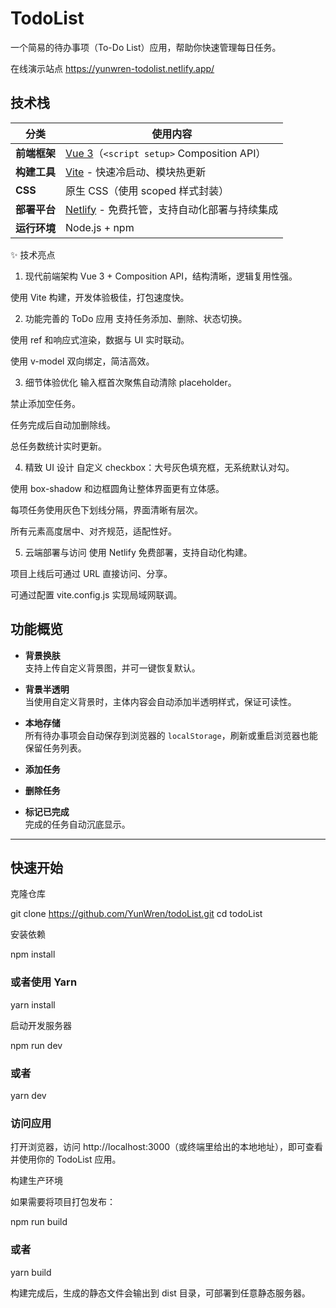 # TodoList

一个简易的待办事项（To-Do List）应用，帮助你快速管理每日任务。

在线演示站点 https://yunwren-todolist.netlify.app/

## 技术栈

| 分类         | 使用内容                                                                 |
| ------------ | ------------------------------------------------------------------------ |
| **前端框架** | [Vue 3](https://vuejs.org/)（`<script setup>` Composition API）          |
| **构建工具** | [Vite](https://vitejs.dev/) - 快速冷启动、模块热更新                     |
| **CSS**      | 原生 CSS（使用 scoped 样式封装）                                         |
| **部署平台** | [Netlify](https://www.netlify.com/) - 免费托管，支持自动化部署与持续集成 |
| **运行环境** | Node.js + npm                                                            |

✨ 技术亮点
1. 现代前端架构
Vue 3 + Composition API，结构清晰，逻辑复用性强。

使用 Vite 构建，开发体验极佳，打包速度快。

2. 功能完善的 ToDo 应用
支持任务添加、删除、状态切换。

使用 ref 和响应式渲染，数据与 UI 实时联动。

使用 v-model 双向绑定，简洁高效。

3. 细节体验优化
输入框首次聚焦自动清除 placeholder。

禁止添加空任务。

任务完成后自动加删除线。

总任务数统计实时更新。

4. 精致 UI 设计
自定义 checkbox：大号灰色填充框，无系统默认对勾。

使用 box-shadow 和边框圆角让整体界面更有立体感。

每项任务使用灰色下划线分隔，界面清晰有层次。

所有元素高度居中、对齐规范，适配性好。

5. 云端部署与访问
使用 Netlify 免费部署，支持自动化构建。

项目上线后可通过 URL 直接访问、分享。

可通过配置 vite.config.js 实现局域网联调。

## 功能概览

- **背景换肤**  
  支持上传自定义背景图，并可一键恢复默认。 

- **背景半透明**  
  当使用自定义背景时，主体内容会自动添加半透明样式，保证可读性。 

- **本地存储**  
  所有待办事项会自动保存到浏览器的 `localStorage`，刷新或重启浏览器也能保留任务列表。  

- **添加任务**  
  
- **删除任务**  

- **标记已完成**  
完成的任务自动沉底显示。  


---

## 快速开始

克隆仓库

git clone https://github.com/YunWren/todoList.git
cd todoList

安装依赖

npm install
### 或者使用 Yarn
yarn install

启动开发服务器

npm run dev
### 或者
yarn dev

### 访问应用

打开浏览器，访问 http://localhost:3000（或终端里给出的本地地址），即可查看并使用你的 TodoList 应用。

构建生产环境

如果需要将项目打包发布：

npm run build
### 或者
yarn build

构建完成后，生成的静态文件会输出到 dist 目录，可部署到任意静态服务器。